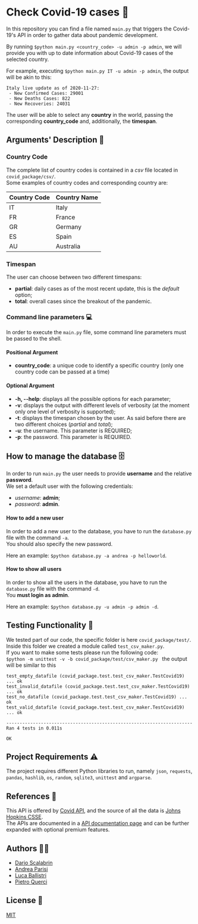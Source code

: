 #  Check Covid-19 cases :microbe:

In this repository you can find a file named ```main.py``` that triggers the Covid-19's API in order to gather data about pandemic development.

By running ```$python main.py <country_code> -u admin -p admin```, we will provide you with up to date information about Covid-19 cases of the selected country.

For example, executing ```$python main.py IT -u admin -p admin```, the output will be akin to this: 

```
Italy live update as of 2020-11-27:
 - New Confirmed Cases: 29001
 - New Deaths Cases: 822
 - New Recoveries: 24031
```

The user will be able to select any **country** in the world, passing the corresponding **country_code** and, additionally, the **timespan**.


## Arguments' Description :mag_right: 

### Country Code 
The complete list of country codes is contained in a _csv_ file located in ```covid_package/csv/```. <br>
Some examples of country codes and corresponding country are:
 
| Country Code | Country Name|
|--------------|-------------|
|	 IT        |   Italy     | 
|	 FR        |   France    |
|	 GR        |   Germany   |
|	 ES        |   Spain     |
|	 AU        |   Australia |


### Timespan
The user can choose between two different timespans:

- **partial**: daily cases as of the most recent update, this is the _default_ option;
- **total**: overall cases since the breakout of the pandemic.


### Command line parameters :computer:
In order to execute the ```main.py``` file, some command line parameters must be passed to the shell.

#### Positional Argument 
- **country_code**: a unique code to identify a specific country (only one country code can be passed at a time)

#### Optional Argument
- **-h, --help**: displays all the possible options for each parameter; 
- **-v**:  displays the output with different levels of verbosity (at the moment only one level of verbosity is supported);
- **-t**: displays the timespan chosen by the user. As said before there are two different choices (_partial_ and _total_);
- **-u**: the username. This parameter is REQUIRED;
- **-p**: the password. This parameter is REQUIRED.

## How to manage the database :file_cabinet:
In order to run ```main.py``` the user needs to provide **username** and the relative **password**. <br> We set a default user with the following credentials:
- *username*: **admin**; 
- *password*: **admin**.

#### How to add a new user
In order to add a new user to the database, you have to run the ```database.py``` file with the command ```-a```. <br> You should also specify the new password. 

Here an example: ```$python database.py -a andrea -p helloworld```.

#### How to show all users
In order to show all the users in the database, you have to run the ```database.py``` file with the command ```-d```. <br> You **must login as admin**.

Here an example: ```$python database.py -u admin -p admin -d```.

## Testing Functionality :wrench: 
We tested part of our code, the specific folder is here ```covid_package/test/```. 
Inside this folder we created a module called ```test_csv_maker.py```. <br>
If you want to make some tests please run the following code: <br> ```$python -m unittest -v -b covid_package/test/csv_maker.py ``` the output will be similar to this  

```
test_empty_datafile (covid_package.test.test_csv_maker.TestCovid19) ... ok
test_invalid_datafile (covid_package.test.test_csv_maker.TestCovid19) ... ok
test_no_datafile (covid_package.test.test_csv_maker.TestCovid19) ... ok
test_valid_datafile (covid_package.test.test_csv_maker.TestCovid19) ... ok

----------------------------------------------------------------------
Ran 4 tests in 0.011s

OK
```

## Project Requirements :warning:  
The project requires different Python libraries to run, namely ```json```, ```requests```, ```pandas```, ```hashlib```, ```os```, ```random```, ```sqlite3```, ```unittest``` and ```argparse```. 

## References :blue_book:
This API is offered by [Covid API](https://covid19api.com/), and the source of all the data is [Johns Hopkins CSSE](https://github.com/CSSEGISandData/COVID-19). <br>
The APIs are documented in a [API documentation page](https://documenter.getpostman.com/view/10808728/SzS8rjbc) and can be further expanded with optional premium features. 

## Authors :technologist:

- [Dario Scalabrin](https://www.linkedin.com/in/scalabrindario/)
- [Andrea Parisi](https://www.linkedin.com/in/andrea-parisi-17950b197)
- [Luca Ballistri](https://www.linkedin.com/in/lucaballistri/)
- [Pietro Querci](https://www.linkedin.com/in/pietro-querci-79b965176/)

## License :page_facing_up:
[MIT](https://choosealicense.com/licenses/mit/)
